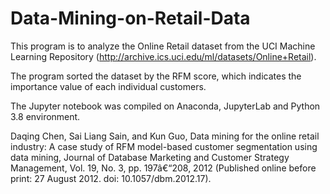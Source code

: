 # Data-Mining-on-Retail-Data

This program is to analyze the Online Retail dataset from the UCI Machine Learning Repository (http://archive.ics.uci.edu/ml/datasets/Online+Retail).  

The program sorted the dataset by the RFM score, which indicates the importance value of each individual customers. 

The Jupyter notebook was compiled on Anaconda, JupyterLab and Python 3.8 environment.  

Daqing Chen, Sai Liang Sain, and Kun Guo, Data mining for the online retail industry: A case study of RFM model-based customer segmentation using data mining, Journal of Database Marketing and Customer Strategy Management, Vol. 19, No. 3, pp. 197â€“208, 2012 (Published online before print: 27 August 2012. doi: 10.1057/dbm.2012.17).

